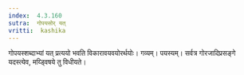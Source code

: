 ```yaml
---
index:  4.3.160
sutra:  गोपयसोर् यत्
vritti:  kashika 
---
```


गोपयस्शब्दाभ्यां यत् प्रत्ययो भवति विकारावयवयोरर्थयोः। गव्यम्। पयस्यम्। सर्वत्र गोरजादिप्रसङ्गे यदस्त्येव, मय्ड्विषये तु विधीयते।

